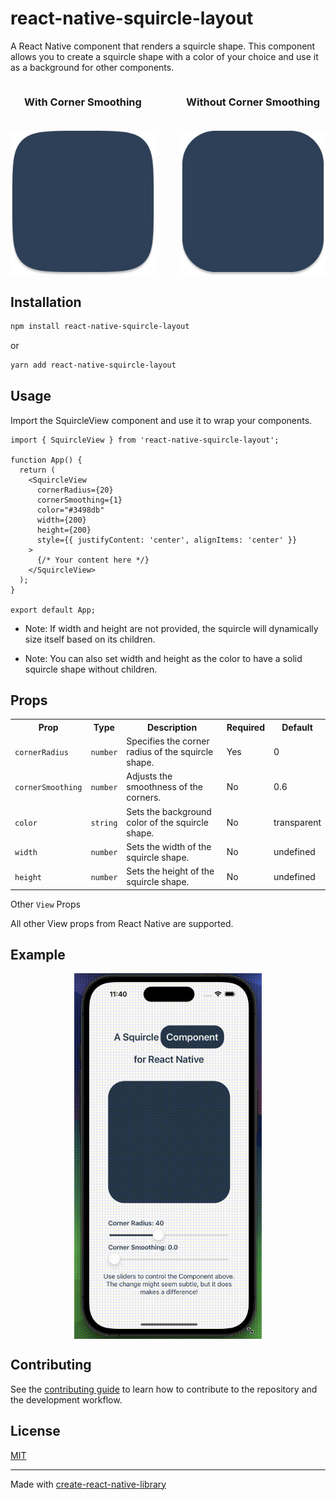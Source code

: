 # react-native-squircle-layout

A React Native component that renders a squircle shape. This component allows you to create a squircle shape with a color of your choice and use it as a background for other components.

<div style="display: flex; justify-content: center; align-items: center; gap: 40px;">
  <div style="display: flex; flex-direction: column; justify-content: center; align-items: center; gap: 20px">
    <h3>With Corner Smoothing</h3>
    <img src="./assets/shape-smooth.png" width="300" />
  </div>
  <div style="display: flex; flex-direction: column; justify-content: center; align-items: center; gap: 20px"
  >
    <h3>Without Corner Smoothing</h3>
    <img src="./assets/shape-normal.png" width="300" />
  </div>
</div>

## Installation

```sh
npm install react-native-squircle-layout
```

or

```sh
yarn add react-native-squircle-layout
```

## Usage

Import the SquircleView component and use it to wrap your components.

```tsx
import { SquircleView } from 'react-native-squircle-layout';

function App() {
  return (
    <SquircleView
      cornerRadius={20}
      cornerSmoothing={1}
      color="#3498db"
      width={200}
      height={200}
      style={{ justifyContent: 'center', alignItems: 'center' }}
    >
      {/* Your content here */}
    </SquircleView>
  );
}

export default App;
```

- Note: If width and height are not provided, the squircle will dynamically size itself based on its children.

- Note: You can also set width and height as the color to have a solid squircle shape without children.

## Props

<table>
<tr>
  <th>Prop</th>
  <th>Type</th>
  <th>Description</th>
  <th>Required</th>
  <th>Default</th>
</tr>
<tr>
  <td><code>cornerRadius</code></td>
  <td><code>number</code></td>
  <td>Specifies the corner radius of the squircle shape.</td>
  <td>Yes</td>
  <td>0</td>
</tr>
<tr>
  <td><code>cornerSmoothing</code></td>
  <td><code>number</code></td>
  <td>Adjusts the smoothness of the corners.</td>
  <td>No</td>
  <td>0.6</td>
</tr>
<tr>
  <td><code>color</code></td>
  <td><code>string</code></td>
  <td>Sets the background color of the squircle shape.</td>
  <td>No</td>
  <td>transparent</td>
</tr>
<tr>
  <td><code>width</code></td>
  <td><code>number</code></td>
  <td>Sets the width of the squircle shape.</td>
  <td>No</td>
  <td>undefined</td>
</tr>
<tr>
  <td><code>height</code></td>
  <td><code>number</code></td>
  <td>Sets the height of the squircle shape.</td>
  <td>No</td>
  <td>undefined</td>
</tr>
</table>

Other <code>View</code> Props

All other View props from React Native are supported.

## Example

<div style="display: flex; justify-content: center; align-items: center;">
  <img src="./assets/example.gif" width="300" />
</div>

## Contributing

See the [contributing guide](CONTRIBUTING.md) to learn how to contribute to the repository and the development workflow.

## License

[MIT](LICENSE)

---

Made with [create-react-native-library](https://github.com/callstack/react-native-builder-bob)
